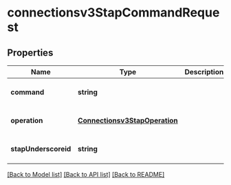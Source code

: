 # connectionsv3StapCommandRequest

## Properties
Name | Type | Description | Notes
------------ | ------------- | ------------- | -------------
**command** | **string** |  | [optional] [default to null]
**operation** | [**Connectionsv3StapOperation**](Connectionsv3StapOperation.md) |  | [optional] [default to null]
**stapUnderscoreid** | **string** |  | [optional] [default to null]

[[Back to Model list]](../README.md#documentation-for-models) [[Back to API list]](../README.md#documentation-for-api-endpoints) [[Back to README]](../README.md)


